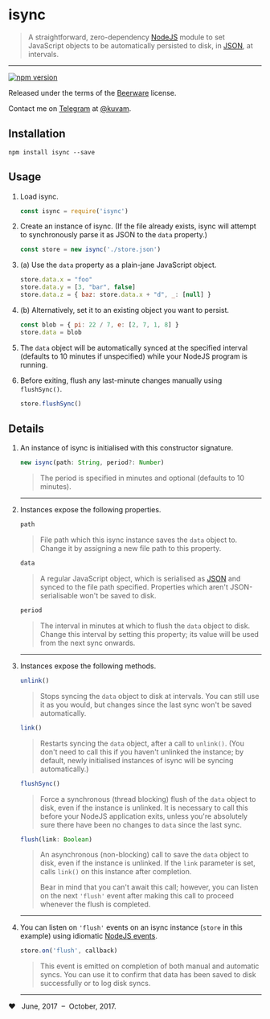# isync

> A straightforward, zero-dependency [NodeJS](https://nodejs.org/) module to set JavaScript objects to be automatically persisted to disk, in [JSON](http://www.json.org/), at intervals.

<hr />

[![npm version](https://badge.fury.io/js/isync.svg)](https://badge.fury.io/js/isync)

Released under the terms of the [Beerware](https://fedoraproject.org/wiki/Licensing/Beerware) license.

Contact me on [Telegram](https://telegram.org/) at [@kuvam](https://t.me/kuvam).

## Installation

`npm install isync --save`

## Usage

1. Load isync.
    
    ```javascript
    const isync = require('isync')
    ```
    
2. Create an instance of isync. (If the file already exists, isync will attempt to synchronously parse it as JSON to the `data` property.)
    
    ```javascript
    const store = new isync('./store.json')
    ```
    
3. (a) Use the `data` property as a plain-jane JavaScript object.
    
    ```javascript
    store.data.x = "foo"
    store.data.y = [3, "bar", false]
    store.data.z = { baz: store.data.x + "d", _: [null] }
    ```
    
3. (b) Alternatively, set it to an existing object you want to persist.
    
    ```javascript
    const blob = { pi: 22 / 7, e: [2, 7, 1, 8] }
    store.data = blob
    ```
    
4. The `data` object will be automatically synced at the specified interval (defaults to 10 minutes if unspecified) while your NodeJS program is running.
    
    
5. Before exiting, flush any last-minute changes manually using `flushSync()`.
    
    ```javascript
    store.flushSync()
    ```

## Details

1. An instance of isync is initialised with this constructor signature.
    
    ```javascript
    new isync(path: String, period?: Number)
    ``` 
    
    > The period is specified in minutes and optional (defaults to 10 minutes).
    
    <hr />
    
2. Instances expose the following properties.
    
    ```javascript
    path
    ``` 
    
    > File path which this isync instance saves the `data` object to. Change it by assigning a new file path to this property.
    
    ```javascript
    data
    ``` 
    
    > A regular JavaScript object, which is serialised as [JSON](http://www.json.org/) and synced to the file path specified. Properties which aren't JSON-serialisable won't be saved to disk.
    
    ```javascript
    period
    ``` 
    
    > The interval in minutes at which to flush the `data` object to disk. Change this interval by setting this property; its value will be used from the next sync onwards.
    
    <hr />
    
3. Instances expose the following methods.
    
    ```javascript
    unlink()
    ``` 
    
    > Stops syncing the `data` object to disk at intervals. You can still use it as you would, but changes since the last sync won't be saved automatically.
    
    ```javascript
    link()
    ``` 
    
    > Restarts syncing the `data` object, after a call to `unlink()`. (You don't need to call this if you haven't unlinked the instance; by default, newly initialised instances of isync will be syncing automatically.)
    
    ```javascript
    flushSync()
    ``` 
    
    > Force a synchronous (thread blocking) flush of the `data` object to disk, even if the instance is unlinked. It is necessary to call this before your NodeJS application exits, unless you're absolutely sure there have been no changes to `data` since the last sync.
    
    ```javascript
    flush(link: Boolean)
    ``` 
    
    > An asynchronous (non-blocking) call to save the `data` object to disk, even if the instance is unlinked. If the `link` parameter is set, calls `link()` on this instance after completion.
    > 
    > Bear in mind that you can't await this call; however, you can listen on the next `'flush'` event after making this call to proceed whenever the flush is completed.
    
    <hr />
    
4. You can listen on `'flush'` events on an isync instance (`store` in this example) using idiomatic [NodeJS events](https://nodejs.org/api/events.html).
    
    ```javascript
    store.on('flush', callback)
    ```
    
    > This event is emitted on completion of both manual and automatic syncs. You can use it to confirm that data has been saved to disk successfully or to log disk syncs.
    
    <hr />
    
❤️ &nbsp; June, 2017 &nbsp;–&nbsp; October, 2017.

